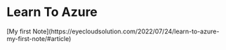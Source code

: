 <h1>Learn To Azure</h1>
 [My first Note](https://eyecloudsolution.com/2022/07/24/learn-to-azure-my-first-note/#article)
